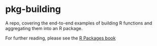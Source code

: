 
# pkg-building

A repo, covering the end-to-end examples of building R functions and
aggregating them into an R package.

For further reading, please see the [R Packages
book](https://r-pkgs.org/whole-game.html)
